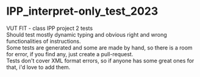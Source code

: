 # IPP_interpret-only_test_2023
VUT FIT - class IPP project 2 tests<br>
Should test mostly dynamic typing and obvious right and wrong functionalities of instructions.<br>
Some tests are generated and some are made by hand, so there is a room for error, if you find any, just create a pull-request.<br>
Tests don't cover XML format errors, so if anyone has some great ones for that, i'd love to add them.<br>
